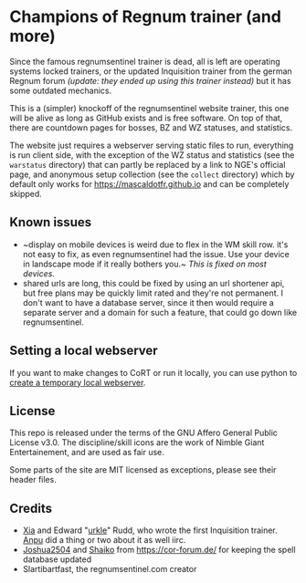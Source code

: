 # Champions of Regnum trainer (and more)

Since the famous regnumsentinel trainer is dead, all is left are operating
systems locked trainers, or the updated Inquisition trainer from the german
Regnum forum *(update: they ended up using this trainer instead)* but it has
some outdated mechanics.

This is a (simpler) knockoff of the regnumsentinel website trainer, this one
will be alive as long as GitHub exists and is free software. On top of that,
there are countdown pages for bosses, BZ and WZ statuses, and statistics.

The website just requires a webserver serving static files to run, everything
is run client side, with the exception of the WZ status and statistics (see the
`warstatus` directory) that can partly be replaced by a link to NGE's official
page, and anonymous setup collection (see the `collect` directory) which by
default only works for https://mascaldotfr.github.io and can be completely
skipped.

## Known issues

* ~display on mobile devices is weird due to flex in the WM skill row. it's not
  easy to fix, as even regnumsentinel had the issue. Use your device in
  landscape mode if it really bothers you.~ *This is fixed on most devices.*
* shared urls are long, this could be fixed by using an url shortener api, but
  free plans may be quickly limit rated and they're not permanent. I don't want
  to have a database server, since it then would require a separate server and
  a domain for such a feature, that could go down like regnumsentinel.

## Setting a local webserver

If you want to make changes to CoRT or run it locally, you can use python to
[create a temporary local webserver](https://developer.mozilla.org/en-US/docs/Learn/Common_questions/Tools_and_setup/set_up_a_local_testing_server#using_python).

## License

   This repo is released under the terms of the GNU Affero General Public
   License v3.0. The discipline/skill icons are the work of Nimble Giant
   Entertainement, and are used as fair use.

   Some parts of the site are MIT licensed as exceptions, please see their
   header files.

## Credits

* [Xia](https://github.com/xia) and Edward "[urkle](https://github.com/urkle)"
  Rudd, who wrote the first Inquisition trainer.
  [Anpu](https://github.com/Anpu) did a thing or two about it as well iirc.
* [Joshua2504](https://github.com/Joshua2504) and
  [Shaiko](https://github.com/Shaiko35) from https://cor-forum.de/ for keeping
  the spell database updated
* Slartibartfast, the regnumsentinel.com creator
